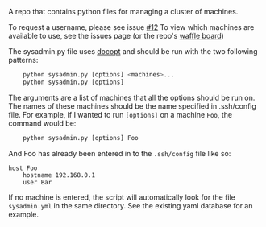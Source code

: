 A repo that contains python files for managing a cluster of machines.

To request a username, please see issue [#12](https://github.com/JasYoung314/CardiffMathsClusterAdmin/issues/12)
To view which machines are available to use, see the issues page (or the repo's [waffle board](https://waffle.io/JasYoung314/CardiffMathsClusterAdmin))

The sysadmin.py file uses [docopt](http://docopt.org/) and should be run with the two following patterns:

```python
    python sysadmin.py [options] <machines>...
    python sysadmin.py [options]
```

The arguments are a list of machines that all the options should be run on.
The names of these machines should be the name specified in .ssh/config file.
For example, if I wanted to run `[options]` on a machine `Foo`, the command would be:

```python
    python sysadmin.py [options] Foo
```

And Foo has already been entered in to the `.ssh/config` file like so:

```
host Foo
    hostname 192.168.0.1
    user Bar
```

If no machine is entered, the script will automatically look for the file `sysadmin.yml` in the same directory. See the existing yaml database for an example.

